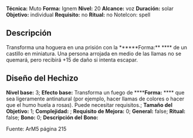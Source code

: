 
**Técnica:** Muto
**Forma:** Ignem
**Nivel:** 20
**Alcance:** voz 
**Duración:** solar  
**Objetivo:** individual
**Requisito:** no
**Ritual:** no
NoteIcon: spell




## Descripción 
<p>Transforma una hoguera en una prisión con la ******Forma:** **** de un castillo en miniatura. Una persona arrojada en medio de las llamas no se quemará, pero recibirá +15 de daño si intenta escapar.</p>

## Diseño del Hechizo 

**Nivel base:** 3; **Efecto base:** Transforma un fuego de ******Forma:** **** que sea ligeramente antinatural (por ejemplo, hacer llamas de colores o hacer que el humo huela a rosas). Puede necesitar requisitos.;  **Tamaño del **Objetivo:**** 1; **Complejidad:** ; **Requisito de Mejora:** 0; **General:** false; **Ritual:** false; **Bono:** 0; **Descripción del** **Bono:** 

Fuente: ArM5 página 215